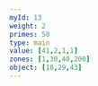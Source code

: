 ```yaml
---
myId: 13
weight: 2
primes: 50
type: main
value: [41,2,1,1]
zones: [1,30,40,200]
object: [18,29,43]
---
```

